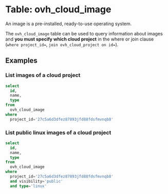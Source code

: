 # Table: ovh_cloud_image

An image is a pre-installed, ready-to-use operating system.

The `ovh_cloud_image` table can be used to query information about images and **you must specify which cloud project** in the where or join clause (`where project_id=`, `join ovh_cloud_project on id=`).

## Examples

### List images of a cloud project

```sql
select
  id,
  name,
  type
from
  ovh_cloud_image
where
  project_id='27c5a6d3dfez87893jfd88fdsfmvnqb8'
```

### List public linux images of a cloud project

```sql
select
  id,
  name,
  type
from
  ovh_cloud_image
where
  project_id='27c5a6d3dfez87893jfd88fdsfmvnqb8'
  and visibility='public'
  and type='linux'
```
